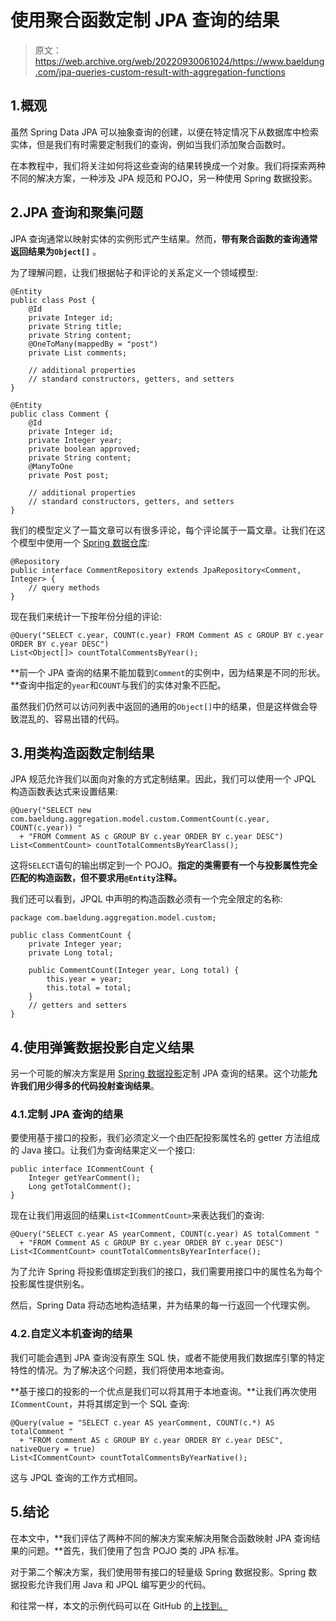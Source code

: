 # 使用聚合函数定制 JPA 查询的结果

> 原文：<https://web.archive.org/web/20220930061024/https://www.baeldung.com/jpa-queries-custom-result-with-aggregation-functions>

## 1.概观

虽然 Spring Data JPA 可以抽象查询的创建，以便在特定情况下从数据库中检索实体，但是我们有时需要定制我们的查询，例如当我们添加聚合函数时。

在本教程中，我们将关注如何将这些查询的结果转换成一个对象。我们将探索两种不同的解决方案，一种涉及 JPA 规范和 POJO，另一种使用 Spring 数据投影。

## 2.JPA 查询和聚集问题

JPA 查询通常以映射实体的实例形式产生结果。然而，**带有聚合函数的查询通常返回结果为`Object[]`** 。

为了理解问题，让我们根据帖子和评论的关系定义一个领域模型:

```
@Entity
public class Post {
    @Id
    private Integer id;
    private String title;
    private String content;
    @OneToMany(mappedBy = "post")
    private List comments;

    // additional properties
    // standard constructors, getters, and setters
}

@Entity
public class Comment {
    @Id
    private Integer id;
    private Integer year;
    private boolean approved;
    private String content;
    @ManyToOne
    private Post post;

    // additional properties
    // standard constructors, getters, and setters
}
```

我们的模型定义了一篇文章可以有很多评论，每个评论属于一篇文章。让我们在这个模型中使用一个 [Spring 数据仓库](/web/20221205063231/https://www.baeldung.com/the-persistence-layer-with-spring-data-jpa):

```
@Repository
public interface CommentRepository extends JpaRepository<Comment, Integer> {
    // query methods
}
```

现在我们来统计一下按年份分组的评论:

```
@Query("SELECT c.year, COUNT(c.year) FROM Comment AS c GROUP BY c.year ORDER BY c.year DESC")
List<Object[]> countTotalCommentsByYear();
```

**前一个 JPA 查询的结果不能加载到`Comment`的实例中，因为结果是不同的形状。**查询中指定的`year`和`COUNT`与我们的实体对象不匹配。

虽然我们仍然可以访问列表中返回的通用的`Object[]`中的结果，但是这样做会导致混乱的、容易出错的代码。

## 3.用类构造函数定制结果

JPA 规范允许我们以面向对象的方式定制结果。因此，我们可以使用一个 JPQL 构造函数表达式来设置结果:

```
@Query("SELECT new com.baeldung.aggregation.model.custom.CommentCount(c.year, COUNT(c.year)) "
  + "FROM Comment AS c GROUP BY c.year ORDER BY c.year DESC")
List<CommentCount> countTotalCommentsByYearClass();
```

这将`SELECT`语句的输出绑定到一个 POJO。**指定的类需要有一个与投影属性完全匹配的构造函数，但不要求用`@Entity`注释。**

我们还可以看到，JPQL 中声明的构造函数必须有一个完全限定的名称:

```
package com.baeldung.aggregation.model.custom;

public class CommentCount {
    private Integer year;
    private Long total;

    public CommentCount(Integer year, Long total) {
        this.year = year;
        this.total = total;
    }
    // getters and setters
}
```

## 4.使用弹簧数据投影自定义结果

另一个可能的解决方案是用 [Spring 数据投影](/web/20221205063231/https://www.baeldung.com/spring-data-jpa-projections)定制 JPA 查询的结果。这个功能**允许我们用少得多的代码投射查询结果**。

### 4.1.定制 JPA 查询的结果

要使用基于接口的投影，我们必须定义一个由匹配投影属性名的 getter 方法组成的 Java 接口。让我们为查询结果定义一个接口:

```
public interface ICommentCount {
    Integer getYearComment();
    Long getTotalComment();
}
```

现在让我们用返回的结果`List<ICommentCount>`来表达我们的查询:

```
@Query("SELECT c.year AS yearComment, COUNT(c.year) AS totalComment "
  + "FROM Comment AS c GROUP BY c.year ORDER BY c.year DESC")
List<ICommentCount> countTotalCommentsByYearInterface();
```

为了允许 Spring 将投影值绑定到我们的接口，我们需要用接口中的属性名为每个投影属性提供别名。

然后，Spring Data 将动态地构造结果，并为结果的每一行返回一个代理实例。

### 4.2.自定义本机查询的结果

我们可能会遇到 JPA 查询没有原生 SQL 快，或者不能使用我们数据库引擎的特定特性的情况。为了解决这个问题，我们将使用本地查询。

**基于接口的投影的一个优点是我们可以将其用于本地查询。**让我们再次使用`ICommentCount`，并将其绑定到一个 SQL 查询:

```
@Query(value = "SELECT c.year AS yearComment, COUNT(c.*) AS totalComment "
  + "FROM comment AS c GROUP BY c.year ORDER BY c.year DESC", nativeQuery = true)
List<ICommentCount> countTotalCommentsByYearNative();
```

这与 JPQL 查询的工作方式相同。

## 5.结论

在本文中，**我们评估了两种不同的解决方案来解决用聚合函数映射 JPA 查询结果的问题。**首先，我们使用了包含 POJO 类的 JPA 标准。

对于第二个解决方案，我们使用带有接口的轻量级 Spring 数据投影。Spring 数据投影允许我们用 Java 和 JPQL 编写更少的代码。

和往常一样，本文的示例代码可以在 GitHub 的[上找到。](https://web.archive.org/web/20221205063231/https://github.com/eugenp/tutorials/tree/master/persistence-modules/spring-data-jpa-query)